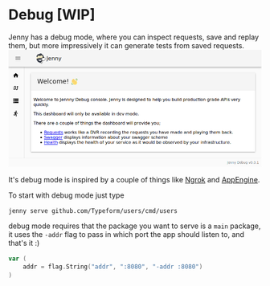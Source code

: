 # Debug [WIP]

Jenny has a debug mode, where you can inspect requests, save and replay them,
but more impressively it can generate tests from saved requests.
![console](console.png)

It's debug mode is inspired by a couple of things like
[Ngrok](https://ngrok.com/) and
[AppEngine](https://cloud.google.com/appengine/).

To start with debug mode just type

```
jenny serve github.com/Typeform/users/cmd/users
```

debug mode requires that the package you want to serve is a `main` package, it
uses the `-addr` flag to pass in which port the app should listen to, and that's
it :)

```go
var (
	addr = flag.String("addr", ":8080", "-addr :8080")
)
```
